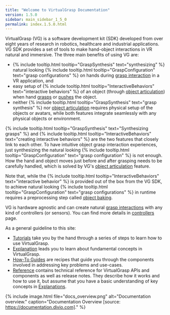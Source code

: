 ```yaml
---
title: "Welcome to VirtualGrasp Documentation"
version: 1.5.0
sidebar: main_sidebar_1_5_0
permalink: index.1.5.0.html
---
```


VirtualGrasp (VG) is a software development kit (SDK) developed from over eight years of research in robotics, healthcare and industrial applications.
VG SDK provides a set of tools to make hand-object interactions in VR natural and immersive. The three main benefits of using VG are:
* {% include tooltip.html tooltip="GraspSynthesis" text="synthesizing" %} natural looking {% include tooltip.html tooltip="GraspConfiguration" text="grasp configurations" %} on hands during [grasp interaction](grasp_interaction.1.5.0.html) in a VR application, and
* easy setup of {% include tooltip.html tooltip="InteractiveBehaviors" text="interactive behaviors" %} of an object (through [object articulation](object_articulation.1.5.0.html)) when hand [grasps](grasp_interaction.1.5.0.html) or [pushes](push_interaction.1.5.0.html) the object. 
* neither {% include tooltip.html tooltip="GraspSynthesis" text="grasp synthesis" %} nor [object articulation](object_articulation.1.5.0.html) requires physical setup of the objects or avatars, while both features integrate seamlessly with any physical objects or environment.

{% include tooltip.html tooltip="GraspSynthesis" text="Synthesizing grasps" %} and {% include tooltip.html tooltip="InteractiveBehaviors" text="creating interactive behaviors" %} are the two features that closely link to each other. 
To have intuitive object grasp interaction experiences, just synthesizing the natural looking 
{% include tooltip.html tooltip="GraspConfiguration" text="grasp configuration" %} is not enough. How the hand and object moves just before and after grasping needs to be carefully handled, which is solved by VG's [object articulation](object_articulation.1.5.0.html) feature.

Note that, while the {% include tooltip.html tooltip="InteractiveBehaviors" text="interactive behavior" %} is provided out of the box from the VG SDK, 
to achieve natural looking {% include tooltip.html tooltip="GraspConfiguration" text="grasp configurations" %} in runtime
requires a preprocessing step called [object baking](object_baking.1.5.0.html).

VG is hardware agnostic and can create natural [grasp interactions](grasp_interaction.1.5.0.html) with any kind of controllers (or sensors). 
You can find more details in [controllers](controllers.1.5.0.html) page.

As a general guideline to this site:

* [Tutorials](unity_get_started_installation.1.5.0.html) take you by the hand through a series of steps to learn how to use VirtualGrasp.
* [Explanation](controllers.1.5.0.html) leads you to learn about fundamental concepts in VirtualGrasp.
* [How-To Guides](unity_component_myvirtualgrasp.1.5.0.html) are recipes that guide you through the components involved in addressing key problems and use-cases.
* [Reference](virtualgrasp_unityapi.1.5.0.html) contains technical reference for VirtualGrasp APIs and components as well as release notes. They describe how it works and how to use it,
 but assume that you have a basic understanding of key concepts in [Explanations](controllers.1.5.0.html).

{% include image.html file="docs_overview.png" alt="Documentation overview." caption="Documentation Overview [source: https://documentation.divio.com]." %}